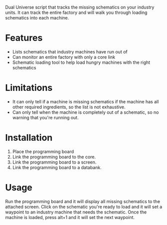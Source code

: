 Dual Universe script that tracks the missing schematics on your industry units. It can track the entire factory and will walk you through loading schematics into each machine.

# Features

* Lists schematics that industry machines have run out of
* Can monitor an entire factory with only a core link
* Schematic loading tool to help load hungry machines with the right schematics

# Limitations

* It can only tell if a machine is missing schematics if the machine has all other required ingredients, so the list is not exhaustive.
* Can only tell when the machine is completely out of a schematic, so no warning that you're running out.

# Installation

1. Place the programming board
2. Link the programming board to the core.
3. Link the programming board to a screen.
4. Link the programming board to a databank.

# Usage

Run the programming board and it will display all missing schematics to the attached screen. Click on the schematic you're ready to load and it will set a waypoint to an industry machine that needs the schematic. Once the machine is loaded, press alt+1 and it will set the next waypoint.
